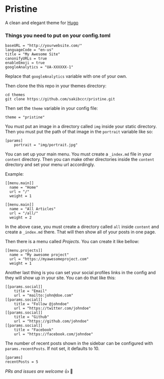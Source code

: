 # Pristine

A clean and elegant theme for [Hugo](https://gohugo.io/)

### Things you need to put on your config.toml

```
baseURL = "http://yourwebsite.com/"
languageCode = "en-us"
title = "My Awesome Site"
canonifyURLs = true
enableEmoji = true
googleAnalytics = "UA-XXXXXX-1"
```

Replace that `googleAnalytics` variable with one of your own.

Then clone the this repo in your themes directory:

```
cd themes
git clone https://github.com/sakibccr/pristine.git
```

Then set the `theme` variable in your config file:

```
theme = "pristine"
```

You must put an image in a directory called `img` inside your static directory. Then you must put the path of that image in the `portrait` variable like so:

```
[params]
    portrait = "img/portrait.jpg"
```

You can set up your main menu. You must create a `_index.md` file in your `content` directory. Then you can make other directories inside the `content` directory and set your menu url accordingly.

Example:

```
[[menu.main]]
  name = "Home"
  url = "/"
  weight = 1

[[menu.main]]
  name = "All Articles"
  url = "/all/"
  weight = 2
```

In the above case, you must create a directory called `all` inside `content` and create a `_index.md` there. That will then show all of your posts in one page.

Then there is a menu called *Projects*. You can create it like bellow:

```
[[menu.projects]]
  name = "My awesome project"
  url = "https://myawesomeproject.com"
  weight = 1
```

Another last thing is you can set your social profiles links in the config and they will show up in your site. You can do that like this:

```
[[params.social]]
    title = "Email"
    url = "mailto:john@doe.com"
[[params.social]]
    title = "Follow @johndoe"
    url = "https://twitter.com/johndoe"
[[params.social]]
    title = "Github"
    url = "https://github.com/johndoe"
[[params.social]]
    title = "Facebook"
    url = "https://facebook.com/johndoe"
```

The number of recent posts shown in the sidebar can be configured with `params.recentPosts`.
If not set, it defaults to 10.

```
[params]
recentPosts = 5
```

*PRs and issues are welcome* :thumbsup: :pizza:
